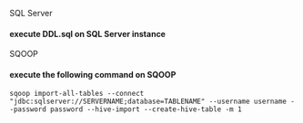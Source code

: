 SQL Server
#### execute DDL.sql on SQL Server instance

SQOOP
#### execute the following command on SQOOP
```
sqoop import-all-tables --connect "jdbc:sqlserver://SERVERNAME;database=TABLENAME" --username username --password password --hive-import --create-hive-table -m 1
```
